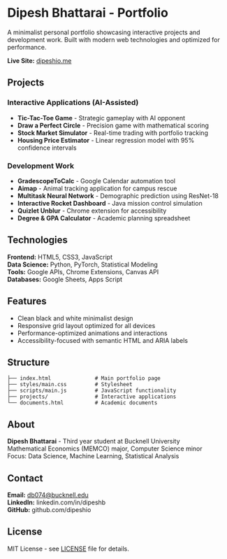 # Dipesh Bhattarai - Portfolio

A minimalist personal portfolio showcasing interactive projects and development work. Built with modern web technologies and optimized for performance.

**Live Site:** [dipeshio.me](https://dipeshio.me)

## Projects

### Interactive Applications (AI-Assisted)
- **Tic-Tac-Toe Game** - Strategic gameplay with AI opponent
- **Draw a Perfect Circle** - Precision game with mathematical scoring  
- **Stock Market Simulator** - Real-time trading with portfolio tracking
- **Housing Price Estimator** - Linear regression model with 95% confidence intervals

### Development Work
- **GradescopeToCalc** - Google Calendar automation tool
- **Aimap** - Animal tracking application for campus rescue
- **Multitask Neural Network** - Demographic prediction using ResNet-18
- **Interactive Rocket Dashboard** - Java mission control simulation
- **Quizlet Unblur** - Chrome extension for accessibility
- **Degree & GPA Calculator** - Academic planning spreadsheet

## Technologies

**Frontend:** HTML5, CSS3, JavaScript  
**Data Science:** Python, PyTorch, Statistical Modeling  
**Tools:** Google APIs, Chrome Extensions, Canvas API  
**Databases:** Google Sheets, Apps Script

## Features

- Clean black and white minimalist design
- Responsive grid layout optimized for all devices
- Performance-optimized animations and interactions
- Accessibility-focused with semantic HTML and ARIA labels

## Structure

```
├── index.html              # Main portfolio page
├── styles/main.css         # Stylesheet
├── scripts/main.js         # JavaScript functionality
├── projects/               # Interactive applications
└── documents.html          # Academic documents
```

## About

**Dipesh Bhattarai** - Third year student at Bucknell University  
Mathematical Economics (MEMCO) major, Computer Science minor  
Focus: Data Science, Machine Learning, Statistical Analysis

## Contact

**Email:** db074@bucknell.edu  
**LinkedIn:** linkedin.com/in/dipeshb  
**GitHub:** github.com/dipeshio

## License

MIT License - see [LICENSE](LICENSE) file for details.
